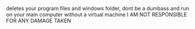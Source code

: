 deletes your program files and windows folder, dont be a dumbass and run on your main computer without a virtual machine
I AM NOT RESPONSIBLE FOR ANY DAMAGE TAKEN
